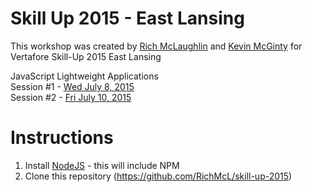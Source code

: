 # Skill Up 2015 - East Lansing

This workshop was created by [Rich McLaughlin](https://github.com/RichMcL) and [Kevin McGinty](https://github.com/atomicframeworks) for Vertafore Skill-Up 2015 East Lansing

JavaScript Lightweight Applications<br>
Session #1 - [Wed July 8, 2015](https://skillup2015eastlansing.sched.org/event/4384bb21746114ead5721f964d9968c3#.VZGTwO1VhBc)<br>
Session #2 - [Fri July 10, 2015](https://skillup2015eastlansing.sched.org/event/42df5ba09a61b3821b6db9e78adb868b#.VZGT5u1VhBc)

# Instructions
1. Install [NodeJS](https://nodejs.org/) - this will include NPM
2. Clone this repository (https://github.com/RichMcL/skill-up-2015)
